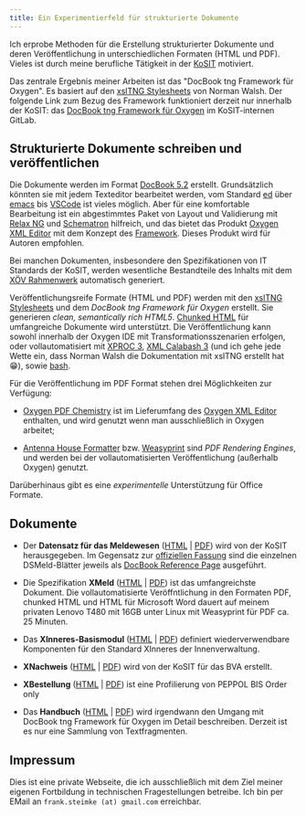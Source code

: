 ```yaml
---
title: Ein Experimentierfeld für strukturierte Dokumente
---
```


Ich erprobe Methoden für die Erstellung strukturierter Dokumente und
deren Veröffentlichung in unterschiedlichen Formaten (HTML und PDF).
Vieles ist durch meine berufliche Tätigkeit in der
[KoSIT](https://www.xoev.de) motiviert.

Das zentrale Ergebnis meiner Arbeiten ist das "DocBook tng Framework
für Oxygen". Es basiert auf den [xslTNG
Stylesheets](https://xsltng.docbook.org/) von Norman Walsh. Der
folgende Link zum Bezug des Framework funktioniert derzeit nur
innerhalb der KoSIT: das [DocBook tng Framework für
Oxygen](https://projekte.kosit.org/steimke/xsltng-kosit/) im
KoSIT-internen GitLab.

## Strukturierte Dokumente schreiben und veröffentlichen

Die Dokumente werden im Format [DocBook
5.2](https://tdg.docbook.org/tdg/5.2/) erstellt. Grundsätzlich könnten
sie mit jedem Texteditor bearbeitet werden, vom Standard
[ed](https://www.gnu.org/fun/jokes/ed-msg.html) über
[emacs](https://www.gnu.org/software/emacs/manual/html_mono/nxml-mode.html)
bis [VSCode](https://en.wikipedia.org/wiki/Visual_Studio_Code) ist
vieles möglich. Aber für eine komfortable Bearbeitung ist ein
abgestimmtes Paket von Layout und Validierung mit [Relax
NG](https://de.wikipedia.org/wiki/RELAX_NG) und
[Schematron](https://www.schematron.com/) hilfreich, und das bietet
das Produkt [Oxygen XML
Editor](https://www.oxygenxml.com/xml_editor.html) mit dem Konzept des
[Framework](https://www.oxygenxml.com/doc/versions/25.1/ug-editor/glossary/framework.html). Dieses
Produkt wird für Autoren empfohlen.

Bei manchen Dokumenten, insbesondere den Spezifikationen von IT
Standards der KoSIT, werden wesentliche Bestandteile des Inhalts mit
dem [XÖV
Rahmenwerk](https://www.xoev.de/xoev/xoev-produkte/xoev-handbuch-5060)
automatisch generiert.

Veröffentlichungsreife Formate (HTML und PDF) werden mit den [xslTNG
Stylesheets](https://xsltng.docbook.org/) und dem *DocBook tng
Framework für Oxygen* erstellt.  Sie generieren *clean, semantically
rich HTML5*.  [Chunked
HTML](https://xsltng.docbook.org/guide/2.1.9/ch-using#chunking) für
umfangreiche Dokumente wird unterstützt. Die Veröffentlichung kann
sowohl innerhalb der Oxygen IDE mit Transformationsszenarien erfolgen,
oder vollautomatisiert mit [XPROC 3](https://xproc.org/), [XML
Calabash 3](https://docs.xmlcalabash.com/) (und ich gehe jede Wette
ein, dass Norman Walsh die Dokumentation mit xslTNG erstellt hat
&#x1F601;), sowie [bash](https://de.wikipedia.org/wiki/Bash_(Shell)).

Für die Veröffentlichung im PDF Format stehen drei Möglichkeiten zur
Verfügung:

* [Oxygen PDF
  Chemistry](https://www.oxygenxml.com/chemistry-html-to-pdf-converter.html)
  ist im Lieferumfang des [Oxygen XML
  Editor](https://www.oxygenxml.com/xml_editor.html) enthalten, und
  wird genutzt wenn man ausschließlich in Oxygen arbeitet;

* [Antenna House Formatter](https://www.antennahouse.com/formatter-v7)
  bzw. [Weasyprint](https://weasyprint.org) sind *PDF Rendering
  Engines*, und werden bei der vollautomatisierten Veröffentlichung
  (außerhalb Oxygen) genutzt.

Darüberhinaus gibt es eine *experimentelle* Unterstützung für Office Formate.

## Dokumente

- Der **Datensatz für das Meldewesen** ([HTML](dsmeld/index.html) |
  [PDF](dsmeld/dsmeld.pdf)) wird von der KoSIT herausgegeben. Im
  Gegensatz zur [offiziellen
  Fassung](https://www1.osci.de/meldewesen/dsmeld-13316) sind die
  einzelnen DSMeld-Blätter jeweils als [DocBook Reference
  Page](https://tdg.docbook.org/tdg/5.2/ch02#making-refentry)
  ausgeführt.
  
- Die Spezifikation **XMeld** ([HTML](xmeld/index.html) |
  [PDF](xmeld/xmeld-34.pdf)) ist das umfangreichste Dokument. Die
  vollautomatisierte Veröffntlichung in den Formaten PDF, chunked HTML
  und HTML für Microsoft Word dauert auf meinem privaten Lenovo T480
  mit 16GB unter Linux mit Weasyprint für PDF ca. 25 Minuten.

- Das **XInneres-Basismodul** ([HTML](basismodul/index.html) |
  [PDF](basismodul/xinneres.pdf)) definiert wiederverwendbare
  Komponenten für den Standard XInneres der Innenverwaltung.
  
- **XNachweis** ([HTML](xnachweis/index.html) |
  [PDF](xnachweis/spezifikation.pdf)) wird von der KoSIT für das BVA
  erstellt.
  
- **XBestellung** ([HTML](xbestellung/index.html) |
  [PDF](xbestellung/xbestellung.pdf)) ist eine Profilierung von PEPPOL
  BIS Order only

- Das **Handbuch** ([HTML](handbuch/index.html) |
  [PDF](handbuch/handbuch.pdf)) wird irgendwann den Umgang mit DocBook
  tng Framework für Oxygen im Detail beschreiben. Derzeit ist es nur
  eine Sammlung von Textfragmenten.

## Impressum
Dies ist eine private Webseite, die ich ausschließlich mit dem Ziel
meiner eigenen Fortbildung in technischen Fragestellungen
betreibe. Ich bin per EMail an `frank.steimke (at) gmail.com`
erreichbar.
